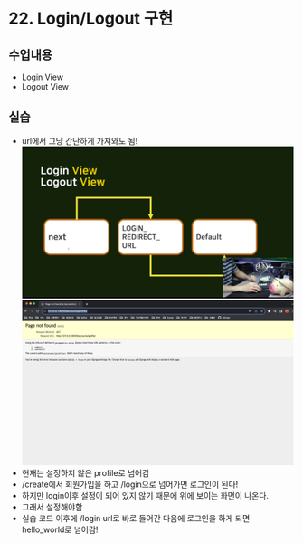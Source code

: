 # 22. Login/Logout 구현

## 수업내용
- Login View
- Logout View

## 실습
- url에서 그냥 간단하게 가져와도 됨!
![](https://github.com/KangminNa/Django_Pinterest/blob/main/22/1.png?raw=true)
![](https://github.com/KangminNa/Django_Pinterest/blob/main/22/2.png?raw=true)
- 현재는 설정하지 않은 profile로 넘어감
- /create에서 회원가입을 하고 /login으로 넘어가면 로그인이 된다!
- 하지만 login이후 설정이 되어 있지 않기 때문에 위에 보이는 화면이 나온다.
- 그래서 설정해야함
- 실습 코드 이후에 /login url로 바로 들어간 다음에 로그인을 하게 되면 hello_world로 넘어감!
